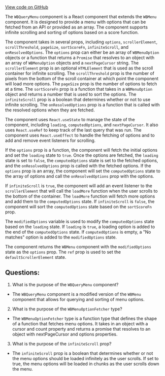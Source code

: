 [View code on GitHub](https://github.com/wandb/weave/weave-js/src/common/components/elements/WBQueryMenu.tsx)

The `WBQueryMenu` component is a React component that extends the `WBMenu` component. It is designed to provide a menu with options that can be fetched from an API or provided as an array. The component supports infinite scrolling and sorting of options based on a score function. 

The component takes in several props, including `options`, `scrollerElement`, `scrollThreshold`, `pageSize`, `sortScoreFn`, `infiniteScroll`, and `onResolvedOptions`. The `options` prop can either be an array of `WBMenuOption` objects or a function that returns a `Promise` that resolves to an object with an array of `WBMenuOption` objects and a `nextPageCursor` string. The `scrollerElement` prop is an optional `HTMLElement` that is used as the scroll container for infinite scrolling. The `scrollThreshold` prop is the number of pixels from the bottom of the scroll container at which point the component will load more options. The `pageSize` prop is the number of options to fetch at a time. The `sortScoreFn` prop is a function that takes in a `WBMenuOption` object and returns a number that is used to sort the options. The `infiniteScroll` prop is a boolean that determines whether or not to use infinite scrolling. The `onResolvedOptions` prop is a function that is called with the resolved options when they are fetched.

The component uses `React.useState` to manage the state of the component, including `loading`, `computedOptions`, and `nextPageCursor`. It also uses `React.useRef` to keep track of the last query that was run. The component uses `React.useEffect` to handle the fetching of options and to add and remove event listeners for scrolling. 

If the `options` prop is a function, the component will fetch the initial options and set the `loading` state to `true`. Once the options are fetched, the `loading` state is set to `false`, the `computedOptions` state is set to the fetched options, and the `onResolvedOptions` prop is called with the fetched options. If the `options` prop is an array, the component will set the `computedOptions` state to the array of options and call the `onResolvedOptions` prop with the options. 

If `infiniteScroll` is `true`, the component will add an event listener to the `scrollerElement` that will call the `loadMore` function when the user scrolls to the bottom of the container. The `loadMore` function will fetch more options and add them to the `computedOptions` state. If `infiniteScroll` is `false`, the component will sort the `computedOptions` state based on the `sortScoreFn` prop.

The `modifiedOptions` variable is used to modify the `computedOptions` state based on the `loading` state. If `loading` is `true`, a loading option is added to the end of the `computedOptions` state. If `computedOptions` is empty, a "No matches" option is added to the `modifiedOptions` state.

The component returns the `WBMenu` component with the `modifiedOptions` state as the `options` prop. The `ref` prop is used to set the `defaultScrollerElement` state.
## Questions: 
 1. What is the purpose of the `WBQueryMenu` component?
- The `WBQueryMenu` component is a modified version of the `WBMenu` component that allows for querying and sorting of menu options.

2. What is the purpose of the `WBMenuOptionFetcher` type?
- The `WBMenuOptionFetcher` type is a function type that defines the shape of a function that fetches menu options. It takes in an object with a cursor and count property and returns a promise that resolves to an object with nextPageCursor and options properties.

3. What is the purpose of the `infiniteScroll` prop?
- The `infiniteScroll` prop is a boolean that determines whether or not the menu options should be loaded infinitely as the user scrolls. If set to true, the menu options will be loaded in chunks as the user scrolls down the menu.